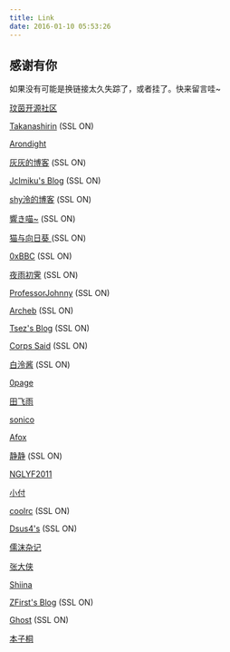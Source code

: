 ```yaml
---
title: Link
date: 2016-01-10 05:53:26
---
```


## 感谢有你

如果没有可能是换链接太久失踪了，或者挂了。快来留言哇~

[玟茵开源社区](http://wenyinos.org)

[Takanashirin](http://lo-li.net) (SSL ON)

[Arondight](http://arondight.me)

[灰灰的博客](https://huihui.moe) (SSL ON)

[Jclmiku's Blog](https://jcl.moe) (SSL ON)

[shy泠的博客](https://shyling.com) (SSL ON)

[響き喵~](https://yuuno.cc/) (SSL ON)

[猫与向日葵 ](https://imjad.cn) (SSL ON)

[0xBBC](https://blog.0xbbc.com/) (SSL ON)

[夜雨初霁](https://www.moew.xyz) (SSL ON)

[ProfessorJohnny](https://moe.pe) (SSL ON)

[Archeb](https://qwq.moe) (SSL ON)

[Tsez's Blog](https://blog.tse.moe) (SSL ON)

[Corps Said](https://www.set-fire.com) (SSL ON)

[白泠酱](https://youon.moe) (SSL ON)

[0page](http://www.0page.org/)

[田飞雨](http://www.tianfeiyu.com)

[sonico](http://supvesonico.moe)

[Afox](http://www.afox.cc)

[静静](https://kernel.moe) (SSL ON)

[NGLYF2011](http://www.njlyf2011.cn/)

[小付](http://fuxiao.io/)

[coolrc](https://coolrc.me/) (SSL ON)

[Dsus4's](https://diary.moe) (SSL ON)

[儒沫杂记]( http://www.eumoss.cn/)

[张大侠](http://itsay.tech)

[Shiina](http://howmoe.com)

[ZFirst's Blog](https://erhuo.co) (SSL ON)

[Ghost](https://ghostblog.info) (SSL ON)


[本子桐](http://www.targetlocked.xyz)



